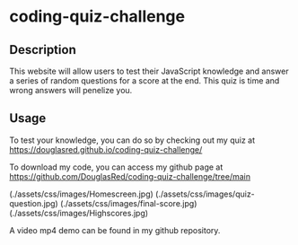 # coding-quiz-challenge

## Description

This website will allow users to test their JavaScript knowledge and answer a series of random questions for a score at the end. This quiz is time and wrong answers will penelize you.

## Usage

To test your knowledge, you can do so by checking out my quiz at https://douglasred.github.io/coding-quiz-challenge/

To download my code, you can access my github page at https://github.com/DouglasRed/coding-quiz-challenge/tree/main

(./assets/css/images/Homescreen.jpg)
(./assets/css/images/quiz-question.jpg)
(./assets/css/images/final-score.jpg)
(./assets/css/images/Highscores.jpg)

A video mp4 demo can be found in my github repository.
